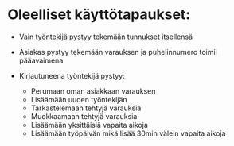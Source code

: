 # Oleelliset käyttötapaukset:

* Vain työntekijä pystyy tekemään tunnukset itsellensä
* Asiakas pystyy tekemään varauksen ja puhelinnumero toimii pääavaimena

* Kirjautuneena työntekijä pystyy:
  * Perumaan oman asiakkaan varauksen
  * Lisäämään uuden työntekijän
  * Tarkastelemaan tehtyjä varauksia
  * Muokkaamaan tehtyjä varauksia
  * Lisäämään yksittäisiä vapaita aikoja
  * Lisäämään työpäivän mikä lisää 30min välein vapaita aikoja
